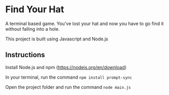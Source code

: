 # Find Your Hat
 A terminal based game. You've lost your hat and now you have to go find it without falling into a hole. 
 
 This project is built using Javascript and Node.js
 
## Instructions
 Install Node.js and npm (https://nodejs.org/en/download)
 
 In your terminal, run the command
 `npm install prompt-sync`
 
 Open the project folder and run the command
 `node main.js`
